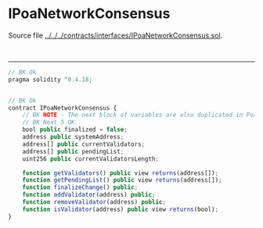# IPoaNetworkConsensus

Source file [../../../contracts/interfaces/IPoaNetworkConsensus.sol](../../../contracts/interfaces/IPoaNetworkConsensus.sol).

<br />

<hr />

```javascript
// BK Ok
pragma solidity ^0.4.18;


// BK Ok
contract IPoaNetworkConsensus {
    // BK NOTE - The next block of variables are also duplicated in PoaNetworkConsensus
    // BK Next 5 OK
    bool public finalized = false;
    address public systemAddress;
    address[] public currentValidators;
    address[] public pendingList;
    uint256 public currentValidatorsLength;

    function getValidators() public view returns(address[]);
    function getPendingList() public view returns(address[]);
    function finalizeChange() public;
    function addValidator(address) public;
    function removeValidator(address) public;
    function isValidator(address) public view returns(bool);
}
```
